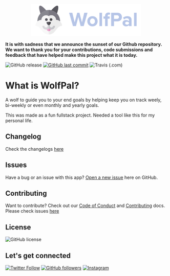<p align="center">
    <img src="logo.png"/>
</p>

**It is with sadness that we announce the sunset of our Github repository. We want to thank you for your contributions, code submissions and feedback that have helped make this project what it is today.**

![GitHub release](https://img.shields.io/github/release/mrdemonwolf/wolfpal.svg?include_prereleases&style=for-the-badge)
[![GitHub last commit](https://img.shields.io/github/last-commit/mrdemonwolf/wolfpal.svg?logo=git&style=for-the-badge)](https://github.com/mrdemonwolf/share)
![Travis (.com)](https://img.shields.io/travis/mrdemonwolf/wolfpal?style=for-the-badge)

# What is WolfPal?

A wolf to guide you to your end goals by helping keep you on track weely, bi-weekly or even monthly and yearly goals.

This was made as a fun fullstack project.  Needed a tool like this for my personal life.

## Changelog

Check the changelogs [here](https://mrdemonwolf.github.io/wolfpal/docs/changelog/)

## Issues

Have a bug or an issue with this app? [Open a new issue](/issues) here on GitHub.

## Contributing

Want to contribute? Check out our [Code of Conduct]() and [Contributing]() docs. Please check issues [here](/issues)

## License

![GitHub license](https://img.shields.io/github/license/MrDemonWolf/wolfpal.svg?style=for-the-badge&logo=github)

## Let's get connected

[![Twitter Follow](https://img.shields.io/twitter/follow/MrDemonWolf.svg?style=for-the-badge&logo=twitter)](https://twitter.com/MrDemonWolf)
[![GitHub followers](https://img.shields.io/github/followers/nathanhenniges.svg?label=Follow&style=for-the-badge&logo=github)](https://github.com/nathanhenniges/)
[![Instagram](https://img.shields.io/static/v1.svg?label=follow&message=@MrDemonWolf&color=grey&logo=instagram&style=for-the-badge&logoColor=white&colorA=critical)](https://www.instagram.com/MrDemonWolf/)
